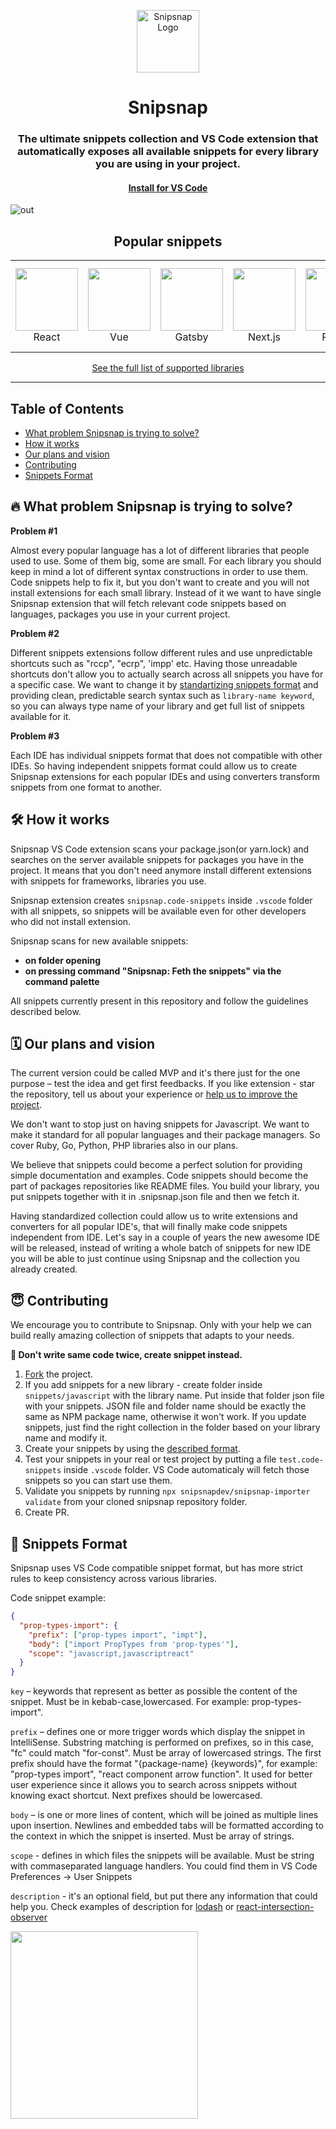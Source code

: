 <p align="center">
<img width="100" src="https://user-images.githubusercontent.com/2697570/85011968-9ac90c80-b162-11ea-9960-1429cb5f409f.png" alt="Snipsnap Logo"/></p>
<h1 align="center">Snipsnap</h1>
<h3 align="center">The ultimate snippets collection and VS Code extension that automatically exposes all available snippets for every library you are using in your project.</h3>
<h4 align="center">
<a href="https://marketplace.visualstudio.com/items?itemName=snipsnapdev.snipsnap-vscode">Install for VS Code
</a>
</h4>

![out](https://user-images.githubusercontent.com/2697570/73568644-23bc0180-4469-11ea-8b64-843c7a9a92d2.gif)

<h2 align="center">Popular snippets</h2>
<table>
  <tbody>
    <td valign="middle" align="center">
<img width="100px" src="https://user-images.githubusercontent.com/2697570/82653674-db933b80-9c1f-11ea-9731-7b8e0d1ab05c.png" />
      <br>React
    </td>
    <td valign="middle" align="center"><img width="100px" src="https://user-images.githubusercontent.com/2697570/82653826-15644200-9c20-11ea-8fe8-b0db379c83a3.png"/>
      <br>Vue
    </td>
        <td valign="middle" align="center"><img width="100px" src="https://user-images.githubusercontent.com/2697570/82654143-90c5f380-9c20-11ea-9587-928a51c06839.png"/>
          <br>Gatsby
    </td>
    </td>
        <td valign="middle" align="center"><img width="100px" src="https://user-images.githubusercontent.com/2697570/85003657-c8a85400-b156-11ea-938e-8577eea635a6.jpg"/>
          <br>Next.js
    </td>
            <td valign="middle" align="center"><img width="100px" src="https://user-images.githubusercontent.com/2697570/82654470-147fe000-9c21-11ea-9975-a79b3721b8f6.png"/>
              <br>Redux
    </td>
                <td valign="middle" align="center"><img width="100px" src="https://user-images.githubusercontent.com/2697570/82654869-a2f46180-9c21-11ea-8034-71f63bcd8389.png"/>
              <br>Styled components
    </td>
    </tbody>
</table>
<p align="center"><a href="https://github.com/snipsnapdev/snipsnap/tree/master/snippets/javascript">See the full list of supported libraries</a></p>

---
## Table of Contents
- [What problem Snipsnap is trying to solve?](https://github.com/snipsnapdev/snipsnap#-what-problem-snipsnap-is-trying-to-solve)
- [How it works](https://github.com/snipsnapdev/snipsnap#%EF%B8%8F-how-it-works)
- [Our plans and vision](https://github.com/snipsnapdev/snipsnap#%EF%B8%8F-our-plans-and-vision)
- [Contributing](https://github.com/snipsnapdev/snipsnap#-contributing)
- [Snippets Format](https://github.com/snipsnapdev/snipsnap#-snippets-format)

## 🔥 What problem Snipsnap is trying to solve?

**Problem #1**

Almost every popular language has a lot of different libraries that people used to use. Some of them big, some are small. For each library you should keep in mind a lot of different syntax constructions in order to use them. Code snippets help to fix it, but you don't want to create and you will not install extensions for each small library. Instead of it we want to have single Snipsnap extension that will fetch relevant code snippets based on languages, packages you use in your current project.

**Problem #2**

Different snippets extensions follow different rules and use unpredictable shortcuts such as "rccp", "ecrp", 'impp' etc. Having those unreadable shortcuts don't allow you to actually search across all snippets you have for a specific case. We want to change it by [standartizing snippets format](https://github.com/snipsnapdev/snipsnap#snippets-format) and providing clean, predictable search syntax such as `library-name keyword`, so you can always type name of your library and get full list of snippets available for it.

**Problem #3**

Each IDE has individual snippets format that does not compatible with other IDEs. So having independent snippets format could allow us to create Snipsnap extensions for each popular IDEs and using converters transform snippets from one format to another.

## 🛠️ How it works
Snipsnap VS Code extension scans your package.json(or yarn.lock) and searches on the server available snippets for packages you have in the project. It means that you don't need anymore install different extensions with snippets for frameworks, libraries you use. 

Snipsnap extension creates `snipsnap.code-snippets` inside `.vscode` folder with all snippets, so snippets will be available even for other developers who did not install extension.

Snipsnap scans for new available snippets:

- **on folder opening**
- **on pressing command "Snipsnap: Feth the snippets" via the command palette**

All snippets currently present in this repository and follow the guidelines described below.


## 🗓️ Our plans and vision

The current version could be called MVP and it's there just for the one purpose – test the idea and get first feedbacks. If you like extension - star the repository, tell us about your experience or [help us to improve the project](https://github.com/snipsnapdev/snipsnap#contributing).

We don't want to stop just on having snippets for Javascript. We want to make it standard for all popular languages and their package managers. So cover Ruby, Go, Python, PHP libraries also in our plans.

We believe that snippets could become a perfect solution for providing simple documentation and examples. Code snippets should become the part of packages repositories like README files. You build your library, you put snippets together with it in .snipsnap.json file and then we fetch it.

Having standardized collection could allow us to write extensions and converters for all popular IDE's, that will finally make code snippets independent from IDE. Let's say in a couple of years the new awesome IDE will be released, instead of writing a whole batch of snippets for new IDE you will be able to just continue using Snipsnap and the collection you already created.

## 😇 Contributing

We encourage you to contribute to Snipsnap. Only with your help we can build really amazing collection of snippets that adapts to your needs. 

**🙏 Don't write same code twice, create snippet instead.**

1. [Fork](https://help.github.com/en/github/getting-started-with-github/fork-a-repo) the project.
2. If you add snippets for a new library - create folder inside `snippets/javascript` with the library name. Put inside that folder json file with your snippets. JSON file and folder name should be exactly the same as NPM package name, otherwise it won't work. If you update snippets, just find the right collection in the folder based on your library name and modify it.
3. Create your snippets by using the [described format](https://github.com/snipsnapdev/snipsnap#snippets-format).
4. Test your snippets in your real or test project by putting a file `test.code-snippets` inside `.vscode` folder. VS Code automaticaly will fetch those snippets so you can start use them.
4. Validate you snippets by running `npx snipsnapdev/snipsnap-importer validate` from your cloned snipsnap repository folder.
5. Create PR.

## 🧬 Snippets Format

Snipsnap uses VS Code compatible snippet format, but has more strict rules to keep consistency across various libraries. 

Code snippet example: 

```json
{
  "prop-types-import": {
    "prefix": ["prop-types import", "impt"],
    "body": ["import PropTypes from 'prop-types'"],
    "scope": "javascript,javascriptreact"
  }
}
```

```key``` – keywords that represent as better as possible the content of the snippet. Must be in kebab-case,lowercased. For example: prop-types-import".

```prefix``` – defines one or more trigger words which display the snippet in IntelliSense. Substring matching is performed on prefixes, so in this case, "fc" could match "for-const". Must be array of lowercased strings. The first prefix should have the format "{package-name} {keywords}", for example: "prop-types import", "react component arrow function". It used for better user experience since it allows you to search across snippets without knowing exact shortcut. Next prefixes should be lowercased.

```body``` – is one or more lines of content, which will be joined as multiple lines upon insertion. Newlines and embedded tabs will be formatted according to the context in which the snippet is inserted. Must be array of strings.

```scope``` - defines in which files the snippets will be available. Must be string with commaseparated language handlers. You could find them in VS Code Preferences -> User Snippets

```description``` - it's an optional field, but put there any information that could help you. Check examples of description for [lodash](https://github.com/snipsnapdev/snipsnap/blob/master/snippets/javascript/lodash/lodash.json) or [react-intersection-observer](https://github.com/snipsnapdev/snipsnap/blob/master/snippets/javascript/react-intersection-observer/react-intersection-observer.json)

<img width="300" src="https://user-images.githubusercontent.com/2697570/71843492-5241f900-30c4-11ea-9083-2781044d647a.png"/>
